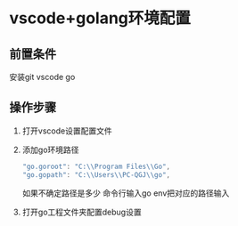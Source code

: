 # vscode+golang环境配置

## 前置条件

安装git vscode go

## 操作步骤

1. 打开vscode设置配置文件

2. 添加go环境路径

    ``` go
    "go.goroot": "C:\\Program Files\\Go",
    "go.gopath": "C:\\Users\\PC-QGJ\\go",
    ```

    如果不确定路径是多少 命令行输入go env把对应的路径输入

3. 打开go工程文件夹配置debug设置